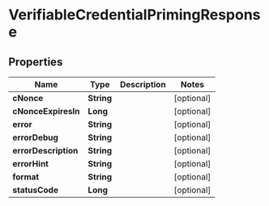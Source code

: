 

# VerifiableCredentialPrimingResponse


## Properties

| Name | Type | Description | Notes |
|------------ | ------------- | ------------- | -------------|
|**cNonce** | **String** |  |  [optional] |
|**cNonceExpiresIn** | **Long** |  |  [optional] |
|**error** | **String** |  |  [optional] |
|**errorDebug** | **String** |  |  [optional] |
|**errorDescription** | **String** |  |  [optional] |
|**errorHint** | **String** |  |  [optional] |
|**format** | **String** |  |  [optional] |
|**statusCode** | **Long** |  |  [optional] |



